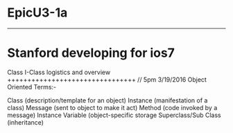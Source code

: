 # EpicU3-1a
___________________________
Stanford developing for ios7
============================
Class I-Class logistics and overview
++++++++++++++++++++++++++++++++
// 5pm 3/19/2016
Object Oriented Terms:-

Class
(description/template for an object)
Instance
(manifestation of a class)
Message
(sent to object to make it act)
Method
(code invoked by a message)
Instance Variable
(object-specific storage
Superclass/Sub Class
(inheritance)
